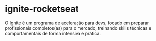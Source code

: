 # ignite-rocketseat

O Ignite é um programa de aceleração para devs, focado em preparar profissionais completos(as) para o mercado, treinando skills técnicas e comportamentais de forma intensiva e prática. 
